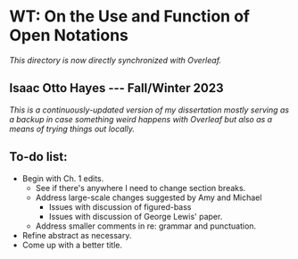 # WT: On the Use and Function of Open Notations

*This directory is now directly synchronized with Overleaf.*

## Isaac Otto Hayes --- Fall/Winter 2023

*This is a continuously-updated version of my dissertation mostly serving as a backup in case something weird happens with Overleaf but also as a means of trying things out locally.*

## To-do list:

- Begin with Ch. 1 edits.
    - See if there's anywhere I need to change section breaks.
    - Address large-scale changes suggested by Amy and Michael
        - Issues with discussion of figured-bass
        - Issues with discussion of George  Lewis' paper.
    - Address smaller comments in re: grammar and punctuation.
- Refine abstract as necessary.
- Come up with a better title.
